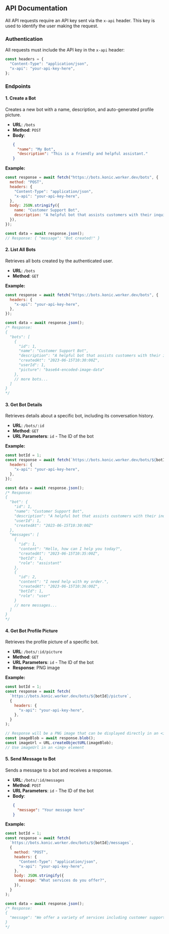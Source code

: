 ## API Documentation

All API requests require an API key sent via the `x-api` header. This key is used to identify the user making the request.

### Authentication

All requests must include the API key in the `x-api` header:

```js
const headers = {
  "Content-Type": "application/json",
  "x-api": "your-api-key-here",
};
```

### Endpoints

#### 1. Create a Bot

Creates a new bot with a name, description, and auto-generated profile picture.

- **URL**: `/bots`
- **Method**: `POST`
- **Body**:
  ```json
  {
    "name": "My Bot",
    "description": "This is a friendly and helpful assistant."
  }
  ```

**Example:**

```javascript
const response = await fetch("https://bots.konic.worker.dev/bots", {
  method: "POST",
  headers: {
    "Content-Type": "application/json",
    "x-api": "your-api-key-here",
  },
  body: JSON.stringify({
    name: "Customer Support Bot",
    description: "A helpful bot that assists customers with their inquiries.",
  }),
});

const data = await response.json();
// Response: { "message": "Bot created!" }
```

#### 2. List All Bots

Retrieves all bots created by the authenticated user.

- **URL**: `/bots`
- **Method**: `GET`

**Example:**

```javascript
const response = await fetch("https://bots.konic.worker.dev/bots", {
  headers: {
    "x-api": "your-api-key-here",
  },
});

const data = await response.json();
/* Response:
{
  "bots": [
    {
      "id": 1,
      "name": "Customer Support Bot",
      "description": "A helpful bot that assists customers with their inquiries.",
      "createdAt": "2023-06-15T10:30:00Z",
      "userId": 1,
      "picture": "base64-encoded-image-data"
    },
    // more bots...
  ]
}
*/
```

#### 3. Get Bot Details

Retrieves details about a specific bot, including its conversation history.

- **URL**: `/bots/:id`
- **Method**: `GET`
- **URL Parameters**: `id` - The ID of the bot

**Example:**

```javascript
const botId = 1;
const response = await fetch(`https://bots.konic.worker.dev/bots/${botId}`, {
  headers: {
    "x-api": "your-api-key-here",
  },
});

const data = await response.json();
/* Response:
{
  "bot": {
    "id": 1,
    "name": "Customer Support Bot",
    "description": "A helpful bot that assists customers with their inquiries.",
    "userId": 1,
    "createdAt": "2023-06-15T10:30:00Z"
  },
  "messages": [
    {
      "id": 1,
      "content": "Hello, how can I help you today?",
      "createdAt": "2023-06-15T10:35:00Z",
      "botId": 1,
      "role": "assistant"
    },
    {
      "id": 2,
      "content": "I need help with my order.",
      "createdAt": "2023-06-15T10:36:00Z",
      "botId": 1,
      "role": "user"
    }
    // more messages...
  ]
}
*/
```

#### 4. Get Bot Profile Picture

Retrieves the profile picture of a specific bot.

- **URL**: `/bots/:id/picture`
- **Method**: `GET`
- **URL Parameters**: `id` - The ID of the bot
- **Response**: PNG image

**Example:**

```javascript
const botId = 1;
const response = await fetch(
  `https://bots.konic.worker.dev/bots/${botId}/picture`,
  {
    headers: {
      "x-api": "your-api-key-here",
    },
  }
);

// Response will be a PNG image that can be displayed directly in an <img> tag
const imageBlob = await response.blob();
const imageUrl = URL.createObjectURL(imageBlob);
// Use imageUrl in an <img> element
```

#### 5. Send Message to Bot

Sends a message to a bot and receives a response.

- **URL**: `/bots/:id/messages`
- **Method**: `POST`
- **URL Parameters**: `id` - The ID of the bot
- **Body**:
  ```json
  {
    "message": "Your message here"
  }
  ```

**Example:**

```javascript
const botId = 1;
const response = await fetch(
  `https://bots.konic.worker.dev/bots/${botId}/messages`,
  {
    method: "POST",
    headers: {
      "Content-Type": "application/json",
      "x-api": "your-api-key-here",
    },
    body: JSON.stringify({
      message: "What services do you offer?",
    }),
  }
);

const data = await response.json();
/* Response:
{
  "message": "We offer a variety of services including customer support, product recommendations, and general assistance. How can I help you specifically today?"
}
*/
```
